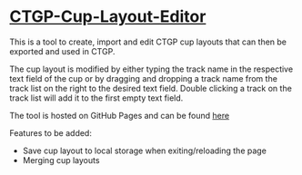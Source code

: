 # [CTGP-Cup-Layout-Editor](https://forgottenice.github.io/CTGP-Cup-Layout-Editor)
This is a tool to create, import and edit CTGP cup layouts that can then be exported and used in CTGP.

The cup layout is modified by either typing the track name in the respective text field of the cup or by dragging and dropping a track name from the track list on the right to the desired text field. Double clicking a track on the track list will add it to the first empty text field.

The tool is hosted on GitHub Pages and can be found [here](https://forgottenice.github.io/CTGP-Cup-Layout-Editor)

Features to be added:
- Save cup layout to local storage when exiting/reloading the page
- Merging cup layouts
 